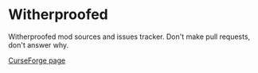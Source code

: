 # Witherproofed
Witherproofed mod sources and issues tracker.
Don't make pull requests, don't answer why.

[CurseForge page](https://www.curseforge.com/minecraft/mc-mods/witherproofed)
